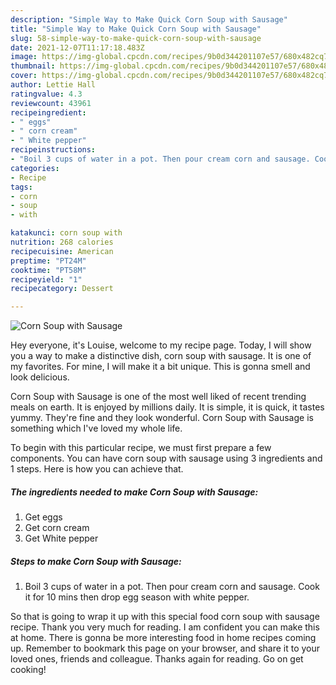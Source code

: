 ```yaml
---
description: "Simple Way to Make Quick Corn Soup with Sausage"
title: "Simple Way to Make Quick Corn Soup with Sausage"
slug: 58-simple-way-to-make-quick-corn-soup-with-sausage
date: 2021-12-07T11:17:18.483Z
image: https://img-global.cpcdn.com/recipes/9b0d344201107e57/680x482cq70/corn-soup-with-sausage-recipe-main-photo.jpg
thumbnail: https://img-global.cpcdn.com/recipes/9b0d344201107e57/680x482cq70/corn-soup-with-sausage-recipe-main-photo.jpg
cover: https://img-global.cpcdn.com/recipes/9b0d344201107e57/680x482cq70/corn-soup-with-sausage-recipe-main-photo.jpg
author: Lettie Hall
ratingvalue: 4.3
reviewcount: 43961
recipeingredient:
- " eggs"
- " corn cream"
- " White pepper"
recipeinstructions:
- "Boil 3 cups of water in a pot. Then pour cream corn and sausage. Cook it for 10 mins then drop egg season with white pepper."
categories:
- Recipe
tags:
- corn
- soup
- with

katakunci: corn soup with 
nutrition: 268 calories
recipecuisine: American
preptime: "PT24M"
cooktime: "PT58M"
recipeyield: "1"
recipecategory: Dessert

---
```



![Corn Soup with Sausage](https://img-global.cpcdn.com/recipes/9b0d344201107e57/680x482cq70/corn-soup-with-sausage-recipe-main-photo.jpg)

Hey everyone, it's Louise, welcome to my recipe page. Today, I will show you a way to make a distinctive dish, corn soup with sausage. It is one of my favorites. For mine, I will make it a bit unique. This is gonna smell and look delicious.



Corn Soup with Sausage is one of the most well liked of recent trending meals on earth. It is enjoyed by millions daily. It is simple, it is quick, it tastes yummy. They're fine and they look wonderful. Corn Soup with Sausage is something which I've loved my whole life.


To begin with this particular recipe, we must first prepare a few components. You can have corn soup with sausage using 3 ingredients and 1 steps. Here is how you can achieve that.

<!--inarticleads1-->

##### The ingredients needed to make Corn Soup with Sausage:

1. Get  eggs
1. Get  corn cream
1. Get  White pepper




<!--inarticleads2-->

##### Steps to make Corn Soup with Sausage:

1. Boil 3 cups of water in a pot. Then pour cream corn and sausage. Cook it for 10 mins then drop egg season with white pepper.




So that is going to wrap it up with this special food corn soup with sausage recipe. Thank you very much for reading. I am confident you can make this at home. There is gonna be more interesting food in home recipes coming up. Remember to bookmark this page on your browser, and share it to your loved ones, friends and colleague. Thanks again for reading. Go on get cooking!

